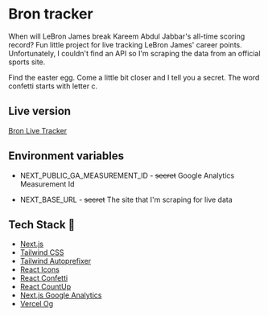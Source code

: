 # Bron tracker

When will LeBron James break Kareem Abdul Jabbar's all-time scoring record?
Fun little project for live tracking LeBron James' career points.
Unfortunately, I couldn't find an API so I'm scraping the data from an official sports site.

Find the easter egg. Come a little bit closer and I tell you a secret. The word confetti starts with letter c.

## Live version

[Bron Live Tracker](https://lebron-tracker.vercel.app)

## Environment variables

- NEXT_PUBLIC_GA_MEASUREMENT_ID - ~~secret~~ Google Analytics Measurement Id

- NEXT_BASE_URL - ~~secret~~ The site that I'm scraping for live data

## Tech Stack 🚀

- [Next.js](https://nextjs.org)
- [Tailwind CSS](https://tailwindcss.com)
- [Tailwind Autoprefixer](https://tailwindcss.com/blog/automatic-class-sorting-with-prettier)
- [React Icons](https://react-icons.github.io/react-icons/)
- [React Confetti](https://www.npmjs.com/package/react-confetti)
- [React CountUp](https://www.npmjs.com/package/react-countup)
- [Next.js Google Analytics](https://www.npmjs.com/package/nextjs-google-analytics)
- [Vercel Og](https://vercel.com/docs/concepts/functions/edge-functions/og-image-generation)
